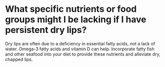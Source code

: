 # What specific nutrients or food groups might I be lacking if I have persistent dry lips?

Dry lips are often due to a deficiency in essential fatty acids, not a lack of water. Omega-3 fatty acids and vitamin D can help. Incorporate fatty fish and other seafood into your diet to provide these nutrients and alleviate dry, chapped lips.